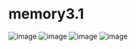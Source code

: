 # memory3.1
![image](https://github.com/user-attachments/assets/2d02b49f-4a2c-4463-8527-73ffdc0827b1)
![image](https://github.com/user-attachments/assets/dbc50b49-50cc-4fb8-8358-c877dbe95ace)
![image](https://github.com/user-attachments/assets/c5a24cfd-6996-4656-a22b-094754543929)
![image](https://github.com/user-attachments/assets/60d0e781-c673-42b4-bd28-703ddccdda62)




